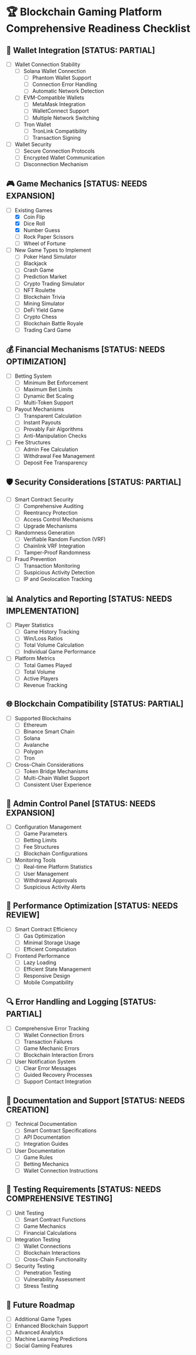 # 🏆 Blockchain Gaming Platform Comprehensive Readiness Checklist

## 🔐 Wallet Integration [STATUS: PARTIAL]
- [ ] Wallet Connection Stability
  - [ ] Solana Wallet Connection
    - [ ] Phantom Wallet Support
    - [ ] Connection Error Handling
    - [ ] Automatic Network Detection
  
  - [ ] EVM-Compatible Wallets
    - [ ] MetaMask Integration
    - [ ] WalletConnect Support
    - [ ] Multiple Network Switching
  
  - [ ] Tron Wallet
    - [ ] TronLink Compatibility
    - [ ] Transaction Signing
  
- [ ] Wallet Security
  - [ ] Secure Connection Protocols
  - [ ] Encrypted Wallet Communication
  - [ ] Disconnection Mechanism

## 🎮 Game Mechanics [STATUS: NEEDS EXPANSION]
- [ ] Existing Games
  - [x] Coin Flip
  - [x] Dice Roll
  - [x] Number Guess
  - [ ] Rock Paper Scissors
  - [ ] Wheel of Fortune

- [ ] New Game Types to Implement
  - [ ] Poker Hand Simulator
  - [ ] Blackjack
  - [ ] Crash Game
  - [ ] Prediction Market
  - [ ] Crypto Trading Simulator
  - [ ] NFT Roulette
  - [ ] Blockchain Trivia
  - [ ] Mining Simulator
  - [ ] DeFi Yield Game
  - [ ] Crypto Chess
  - [ ] Blockchain Battle Royale
  - [ ] Trading Card Game

## 💰 Financial Mechanisms [STATUS: NEEDS OPTIMIZATION]
- [ ] Betting System
  - [ ] Minimum Bet Enforcement
  - [ ] Maximum Bet Limits
  - [ ] Dynamic Bet Scaling
  - [ ] Multi-Token Support

- [ ] Payout Mechanisms
  - [ ] Transparent Calculation
  - [ ] Instant Payouts
  - [ ] Provably Fair Algorithms
  - [ ] Anti-Manipulation Checks

- [ ] Fee Structures
  - [ ] Admin Fee Calculation
  - [ ] Withdrawal Fee Management
  - [ ] Deposit Fee Transparency

## 🛡️ Security Considerations [STATUS: PARTIAL]
- [ ] Smart Contract Security
  - [ ] Comprehensive Auditing
  - [ ] Reentrancy Protection
  - [ ] Access Control Mechanisms
  - [ ] Upgrade Mechanisms

- [ ] Randomness Generation
  - [ ] Verifiable Random Function (VRF)
  - [ ] Chainlink VRF Integration
  - [ ] Tamper-Proof Randomness

- [ ] Fraud Prevention
  - [ ] Transaction Monitoring
  - [ ] Suspicious Activity Detection
  - [ ] IP and Geolocation Tracking

## 📊 Analytics and Reporting [STATUS: NEEDS IMPLEMENTATION]
- [ ] Player Statistics
  - [ ] Game History Tracking
  - [ ] Win/Loss Ratios
  - [ ] Total Volume Calculation
  - [ ] Individual Game Performance

- [ ] Platform Metrics
  - [ ] Total Games Played
  - [ ] Total Volume
  - [ ] Active Players
  - [ ] Revenue Tracking

## 🌐 Blockchain Compatibility [STATUS: PARTIAL]
- [ ] Supported Blockchains
  - [ ] Ethereum
  - [ ] Binance Smart Chain
  - [ ] Solana
  - [ ] Avalanche
  - [ ] Polygon
  - [ ] Tron

- [ ] Cross-Chain Considerations
  - [ ] Token Bridge Mechanisms
  - [ ] Multi-Chain Wallet Support
  - [ ] Consistent User Experience

## 👑 Admin Control Panel [STATUS: NEEDS EXPANSION]
- [ ] Configuration Management
  - [ ] Game Parameters
  - [ ] Betting Limits
  - [ ] Fee Structures
  - [ ] Blockchain Configurations

- [ ] Monitoring Tools
  - [ ] Real-time Platform Statistics
  - [ ] User Management
  - [ ] Withdrawal Approvals
  - [ ] Suspicious Activity Alerts

## 🚀 Performance Optimization [STATUS: NEEDS REVIEW]
- [ ] Smart Contract Efficiency
  - [ ] Gas Optimization
  - [ ] Minimal Storage Usage
  - [ ] Efficient Computation

- [ ] Frontend Performance
  - [ ] Lazy Loading
  - [ ] Efficient State Management
  - [ ] Responsive Design
  - [ ] Mobile Compatibility

## 🔍 Error Handling and Logging [STATUS: PARTIAL]
- [ ] Comprehensive Error Tracking
  - [ ] Wallet Connection Errors
  - [ ] Transaction Failures
  - [ ] Game Mechanic Errors
  - [ ] Blockchain Interaction Errors

- [ ] User Notification System
  - [ ] Clear Error Messages
  - [ ] Guided Recovery Processes
  - [ ] Support Contact Integration

## 📝 Documentation and Support [STATUS: NEEDS CREATION]
- [ ] Technical Documentation
  - [ ] Smart Contract Specifications
  - [ ] API Documentation
  - [ ] Integration Guides

- [ ] User Documentation
  - [ ] Game Rules
  - [ ] Betting Mechanics
  - [ ] Wallet Connection Instructions

## 🧪 Testing Requirements [STATUS: NEEDS COMPREHENSIVE TESTING]
- [ ] Unit Testing
  - [ ] Smart Contract Functions
  - [ ] Game Mechanics
  - [ ] Financial Calculations

- [ ] Integration Testing
  - [ ] Wallet Connections
  - [ ] Blockchain Interactions
  - [ ] Cross-Chain Functionality

- [ ] Security Testing
  - [ ] Penetration Testing
  - [ ] Vulnerability Assessment
  - [ ] Stress Testing

## 🔮 Future Roadmap
- [ ] Additional Game Types
- [ ] Enhanced Blockchain Support
- [ ] Advanced Analytics
- [ ] Machine Learning Predictions
- [ ] Social Gaming Features
